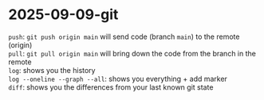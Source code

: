 # 2025-09-09-git

`push`: `git push origin main` will send code (branch `main`) to the remote (origin)  
`pull`: `git pull origin main` will bring down the code from the branch in the remote  
`log`: shows you the history  
`log --oneline --graph --all`: shows you everything + add marker  
`diff`: shows you the differences from your last known git state